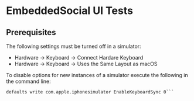 # EmbeddedSocial UI Tests

## Prerequisites
The following settings must be turned off in a simulator:
- Hardware -> Keyboard -> Connect Hardare Keyboard
- Hardware -> Keyboard -> Uses the Same Layout as macOS

To disable options for new instances of a simulator execute the following in the command line:

```defaults write com.apple.iphonesimulator ConnectHardwareKeyboard 0
defaults write com.apple.iphonesimulator EnableKeyboardSync 0```
